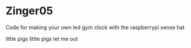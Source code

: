 # Zinger05
Code for making your own led gym clock with the raspberrypi sense hat 


little pigs little pigs let me out
